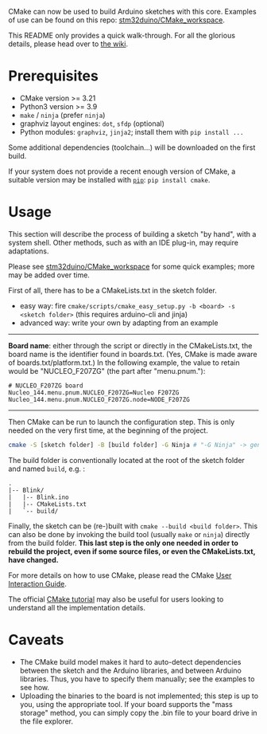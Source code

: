 CMake can now be used to build Arduino sketches with this core.
Examples of use can be found on this repo: [stm32duino/CMake_workspace](https://github.com/stm32duino/CMake_workspace).

This README only provides a quick walk-through.
For all the glorious details, please head over to [the wiki](https://github.com/stm32duino/wiki/wiki/CMake_presentation).

# Prerequisites

- CMake version >= 3.21
- Python3 version >= 3.9
- `make` / `ninja` (prefer `ninja`)
- graphviz layout engines: `dot`, `sfdp` (optional)
- Python modules: `graphviz`, `jinja2`; install them with `pip install ...`

Some additional dependencies (toolchain...) will be downloaded on the first build.

If your system does not provide a recent enough version of CMake, a suitable version may be installed with [`pip`](https://pypi.org/): `pip install cmake`.

# Usage

This section will describe the process of building a sketch "by hand", with a system shell. Other methods, such as with an IDE plug-in, may require adaptations.

Please see [stm32duino/CMake_workspace](https://github.com/stm32duino/CMake_workspace) for some quick examples; more may be added over time.

First of all, there has to be a CMakeLists.txt in the sketch folder.

- easy way: fire `cmake/scripts/cmake_easy_setup.py -b <board> -s <sketch folder>` (this requires arduino-cli and jinja)
- advanced way: write your own by adapting from an example

--------

__Board name__: either through the script or directly in the CMakeLists.txt, the board name is the identifier found in boards.txt. (Yes, CMake is made aware of boards.txt/platform.txt.)
In the following example, the value to retain would be "NUCLEO_F207ZG" (the part after "menu.pnum."):
```
# NUCLEO_F207ZG board
Nucleo_144.menu.pnum.NUCLEO_F207ZG=Nucleo F207ZG
Nucleo_144.menu.pnum.NUCLEO_F207ZG.node=NODE_F207ZG
```

--------

Then CMake can be run to launch the configuration step. This is only needed on the very first time, at the beginning of the project.
```sh
cmake -S [sketch folder] -B [build folder] -G Ninja # "-G Ninja" -> generate ninja files (default = make)
```
The build folder is conventionally located at the root of the sketch folder and named `build`, e.g. :
```
.
|-- Blink/
|   |-- Blink.ino
|   |-- CMakeLists.txt
|   `-- build/
```

Finally, the sketch can be (re-)built with `cmake --build <build folder>`.
This can also be done by invoking the build tool (usually `make` or `ninja`) directly from the build folder.
**This last step is the only one needed in order to rebuild the project, even if some source files, or even the CMakeLists.txt, have changed.**

For more details on how to use CMake, please read the CMake [User Interaction Guide](https://cmake.org/cmake/help/v3.21/guide/user-interaction/index.html).

The official [CMake tutorial](https://cmake.org/cmake/help/latest/guide/tutorial/index.html) may also be useful for users looking to understand all the implementation details.

# Caveats

- The CMake build model makes it hard to auto-detect dependencies between the sketch and the Arduino libraries, and between Arduino libraries. Thus, you have to specify them manually; see the examples to see how.
- Uploading the binaries to the board is not implemented; this step is up to you, using the appropriate tool. If your board supports the "mass storage" method, you can simply copy the .bin file to your board drive in the file explorer.
